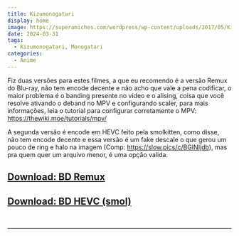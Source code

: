 ```yaml
---
title: Kizumonogatari
display: home
image: https://superamiches.com/wordpress/wp-content/uploads/2017/05/Kizumonogatari.jpg
date: 2024-03-31
tags:
  - Kizumonogatari, Monogatari
categories:
  - Anime
---
```


Fiz duas versões para estes filmes, a que eu recomendo é a versão Remux do Blu-ray, não tem encode decente e não acho que vale a pena codificar, o maior problema é o banding presente no video e o alising, coisa que você resolve ativando o deband no MPV e configurando scaler, para mais informações, leia o tutorial para configurar corretamente o MPV: https://thewiki.moe/tutorials/mpv/

A segunda versão é encode em HEVC feito pela smolkitten, como disse, não tem encode decente e essa versão é um fake descale o que gerou um pouco de ring e halo na imagem (Comp: https://slow.pics/c/BGINIjdb), mas pra quem quer um arquivo menor, é uma opção valida.

## **[Download: BD Remux](https://cloud.yami-s.com/0:/Monogatari%20Series/[Yami]%20Kizumonogatari%20(BD%20Remux%201080p%20AVC%20DTS-HD)/)**
## **[Download: BD HEVC (smol)](https://cloud.yami-s.com/0:/Monogatari%20Series/[Yami]%20Kizumonogatari%20(BD%201920x816%20HEVC%20Opus)/)**

<br><hr><br>
<Disqus/>
